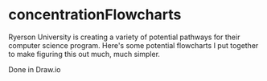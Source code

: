 # concentrationFlowcharts

Ryerson University is creating a variety of potential pathways for their computer science program. Here's some potential flowcharts I put together to make figuring this out much, much simpler. 

Done in Draw.io
